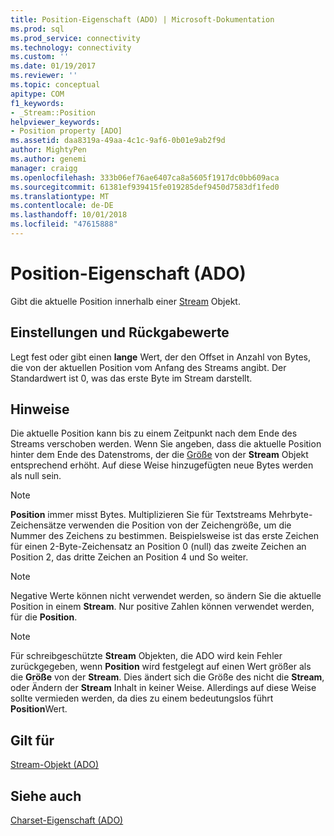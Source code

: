 ```yaml
---
title: Position-Eigenschaft (ADO) | Microsoft-Dokumentation
ms.prod: sql
ms.prod_service: connectivity
ms.technology: connectivity
ms.custom: ''
ms.date: 01/19/2017
ms.reviewer: ''
ms.topic: conceptual
apitype: COM
f1_keywords:
- _Stream::Position
helpviewer_keywords:
- Position property [ADO]
ms.assetid: daa8319a-49aa-4c1c-9af6-0b01e9ab2f9d
author: MightyPen
ms.author: genemi
manager: craigg
ms.openlocfilehash: 333b06ef76ae6407ca8a5605f1917dc0bb609aca
ms.sourcegitcommit: 61381ef939415fe019285def9450d7583df1fed0
ms.translationtype: MT
ms.contentlocale: de-DE
ms.lasthandoff: 10/01/2018
ms.locfileid: "47615888"
---
```

# <a name="position-property-ado"></a>Position-Eigenschaft (ADO)
Gibt die aktuelle Position innerhalb einer [Stream](../../../ado/reference/ado-api/stream-object-ado.md) Objekt.  
  
## <a name="settings-and-return-values"></a>Einstellungen und Rückgabewerte  
 Legt fest oder gibt einen **lange** Wert, der den Offset in Anzahl von Bytes, die von der aktuellen Position vom Anfang des Streams angibt. Der Standardwert ist 0, was das erste Byte im Stream darstellt.  
  
## <a name="remarks"></a>Hinweise  
 Die aktuelle Position kann bis zu einem Zeitpunkt nach dem Ende des Streams verschoben werden. Wenn Sie angeben, dass die aktuelle Position hinter dem Ende des Datenstroms, der die [Größe](../../../ado/reference/ado-api/size-property-ado-stream.md) von der **Stream** Objekt entsprechend erhöht. Auf diese Weise hinzugefügten neue Bytes werden als null sein.  
  
> [!NOTE]
>  **Position** immer misst Bytes. Multiplizieren Sie für Textstreams Mehrbyte-Zeichensätze verwenden die Position von der Zeichengröße, um die Nummer des Zeichens zu bestimmen. Beispielsweise ist das erste Zeichen für einen 2-Byte-Zeichensatz an Position 0 (null) das zweite Zeichen an Position 2, das dritte Zeichen an Position 4 und So weiter.  
  
> [!NOTE]
>  Negative Werte können nicht verwendet werden, so ändern Sie die aktuelle Position in einem **Stream**. Nur positive Zahlen können verwendet werden, für die **Position**.  
  
> [!NOTE]
>  Für schreibgeschützte **Stream** Objekten, die ADO wird kein Fehler zurückgegeben, wenn **Position** wird festgelegt auf einen Wert größer als die **Größe** von der **Stream**. Dies ändert sich die Größe des nicht die **Stream**, oder Ändern der **Stream** Inhalt in keiner Weise. Allerdings auf diese Weise sollte vermieden werden, da dies zu einem bedeutungslos führt **Position**Wert.  
  
## <a name="applies-to"></a>Gilt für  
 [Stream-Objekt (ADO)](../../../ado/reference/ado-api/stream-object-ado.md)  
  
## <a name="see-also"></a>Siehe auch  
 [Charset-Eigenschaft (ADO)](../../../ado/reference/ado-api/charset-property-ado.md)
